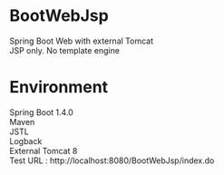 # BootWebJsp
Spring Boot Web with external Tomcat
<br>
JSP only. No template engine
# Environment
Spring Boot 1.4.0<br>
Maven<br>
JSTL<br>
Logback<br>
External Tomcat 8<br>
Test URL : http://localhost:8080/BootWebJsp/index.do
